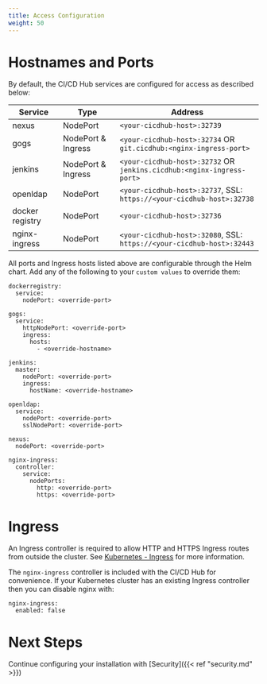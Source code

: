 ```yaml
---
title: Access Configuration
weight: 50
---
```


# Hostnames and Ports

By default, the CI/CD Hub services are configured for access as described below:

| Service         | Type               | Address                                                               |
| --------------- | ------------------ | --------------------------------------------------------------------- |
| nexus           | NodePort           | `<your-cicdhub-host>:32739`                                           |
| gogs            | NodePort & Ingress | `<your-cicdhub-host>:32734` OR `git.cicdhub:<nginx-ingress-port>`     |
| jenkins         | NodePort & Ingress | `<your-cicdhub-host>:32732` OR `jenkins.cicdhub:<nginx-ingress-port>` |
| openldap        | NodePort           | `<your-cicdhub-host>:32737`, SSL: `https://<your-cicdhub-host>:32738` |
| docker registry | NodePort           | `<your-cicdhub-host>:32736`                                           |
| nginx-ingress   | NodePort           | `<your-cicdhub-host>:32080`, SSL: `https://<your-cicdhub-host>:32443` |

All ports and Ingress hosts listed above are configurable through the Helm chart. Add any of the following to your `custom values` to override them:

```
dockerregistry:
  service:
    nodePort: <override-port>

gogs:
  service:
    httpNodePort: <override-port>
    ingress:
      hosts:
        - <override-hostname>

jenkins:
  master:
    nodePort: <override-port>
    ingress:
      hostName: <override-hostname>

openldap:
  service:
    nodePort: <override-port>
    sslNodePort: <override-port>

nexus:
  nodePort: <override-port>

nginx-ingress:
  controller:
    service:
      nodePorts:
        http: <override-port>
        https: <override-port>
```

# Ingress

An Ingress controller is required to allow HTTP and HTTPS Ingress routes from outside the cluster. See [Kubernetes - Ingress](https://kubernetes.io/docs/concepts/services-networking/ingress/) for more information.

The `nginx-ingress` controller is included with the CI/CD Hub for convenience. If your Kubernetes cluster has an existing Ingress controller then you can disable nginx with:

```
nginx-ingress:
  enabled: false
```

# Next Steps

Continue configuring your installation with [Security]({{< ref "security.md" >}})
